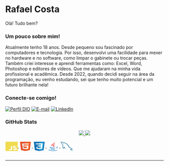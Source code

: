 
# Rafael Costa
Olá! Tudo bem? 

### Um pouco sobre mim!

Atualmente tenho 18 anos. Desde pequeno sou fascinado por computadores e tecnologia. Por isso, desenvolvi uma
facilidade para mexer no hardware e no software, como limpar o gabinete ou
trocar peças. Também criei interesse e aprendi ferramentas como: Excel,
Word, Photoshop e editores de vídeos. Que me ajudaram na minha vida
profissional e acadêmica.
Desde 2022, quando decidi seguir na área da programação, eu venho estudando, sei que tenho muito potencial e um futuro brilhante nela!

### Conecte-se comigo!

[![Perfil DIO](https://img.shields.io/badge/-Meu%20Perfil%20na%20DIO-30A3DC?style=for-the-badge)](https://web.dio.me/users/raafael_cs/)
[![E-mail](https://img.shields.io/badge/-Email-000?style=for-the-badge&logo=microsoft-outlook&logoColor=E94D5F)](mailto:raafael.cs@gmail.com)
[![LinkedIn](https://img.shields.io/badge/-LinkedIn-000?style=for-the-badge&logo=linkedin&logoColor=30A3DC)](https://www.linkedin.com/in/rafael-costa-316673224/)



### GitHub Stats
<div align="center">
  <a href="https://github.com/raffasantos">
  <img height="155em" src="https://github-readme-stats.vercel.app/api?username=raffasantos&show_icons=true&theme=highcontrast&includ_all_commits=true&count_private=true"/>
  <img height="155em" src="https://github-readme-stats.vercel.app/api/top-langs/?username=raffasantos&layout=compact&langs_count=7&theme=highcontrast"/>
</div>
  <div style="display: inline_block"><br>
  <img align="center" alt="Rafa-Js" height="30" width="40" src="https://raw.githubusercontent.com/devicons/devicon/master/icons/javascript/javascript-plain.svg">
  <img align="center" alt="Rafa-HTML" height="30" width="40" src="https://raw.githubusercontent.com/devicons/devicon/master/icons/html5/html5-original.svg">
  <img align="center" alt="Rafa-CSS" height="30" width="40" src="https://raw.githubusercontent.com/devicons/devicon/master/icons/css3/css3-original.svg">
  <img align="center" alt="Rafa-Java" height="30" width="40" src="https://raw.githubusercontent.com/devicons/devicon/master/icons/java/java-original.svg">
  <img align="center" alt="Rafa-mysql" height="30" width="40" src="https://raw.githubusercontent.com/devicons/devicon/master/icons/mysql/mysql-original.svg">
  
## 


---
